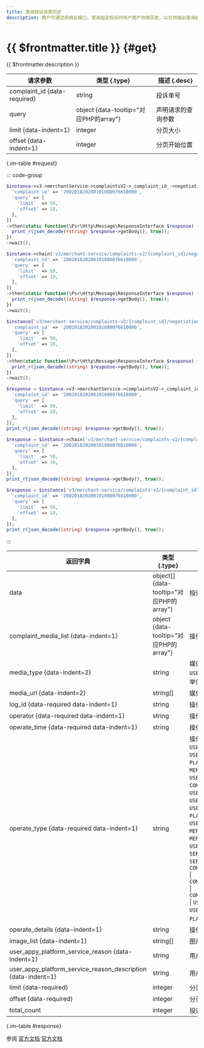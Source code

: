 ```yaml
---
title: 查询投诉协商历史
description: 商户可通过调用此接口，查询指定投诉的用户商户协商历史，以分页输出查询结果，方便商户根据处理历史来制定后续处理方案。
---
```


# {{ $frontmatter.title }} {#get}

{{ $frontmatter.description }}

| 请求参数 | 类型 {.type} | 描述 {.desc}
| --- | --- | ---
| complaint_id {data-required} | string | 投诉单号
| query | object {data-tooltip="对应PHP的array"} | 声明请求的查询参数
| limit {data-indent=1} | integer | 分页大小
| offset {data-indent=1} | integer | 分页开始位置

{.im-table #request}

::: code-group

```php [异步纯链式]
$instance->v3->merchantService->complaintsV2->_complaint_id_->negotiationHistorys->getAsync([
  'complaint_id' => '200201820200101080076610000',
  'query' => [
    'limit'  => 50,
    'offset' => 10,
  ],
])
->then(static function(\Psr\Http\Message\ResponseInterface $response) {
  print_r(json_decode((string) $response->getBody(), true));
})
->wait();
```

```php [异步声明式]
$instance->chain('v3/merchant-service/complaints-v2/{complaint_id}/negotiation-historys')->getAsync([
  'complaint_id' => '200201820200101080076610000',
  'query' => [
    'limit'  => 50,
    'offset' => 10,
  ],
])
->then(static function(\Psr\Http\Message\ResponseInterface $response) {
  print_r(json_decode((string) $response->getBody(), true));
})
->wait();
```

```php [异步属性式]
$instance['v3/merchant-service/complaints-v2/{complaint_id}/negotiation-historys']->getAsync([
  'complaint_id' => '200201820200101080076610000',
  'query' => [
    'limit'  => 50,
    'offset' => 10,
  ],
])
->then(static function(\Psr\Http\Message\ResponseInterface $response) {
  print_r(json_decode((string) $response->getBody(), true));
})
->wait();
```

```php [同步纯链式]
$response = $instance->v3->merchantService->complaintsV2->_complaint_id_->negotiationHistorys->get([
  'complaint_id' => '200201820200101080076610000',
  'query' => [
    'limit'  => 50,
    'offset' => 10,
  ],
]);
print_r(json_decode((string) $response->getBody(), true));
```

```php [同步声明式]
$response = $instance->chain('v3/merchant-service/complaints-v2/{complaint_id}/negotiation-historys')->get([
  'complaint_id' => '200201820200101080076610000',
  'query' => [
    'limit'  => 50,
    'offset' => 10,
  ],
]);
print_r(json_decode((string) $response->getBody(), true));
```

```php [同步属性式]
$response = $instance['v3/merchant-service/complaints-v2/{complaint_id}/negotiation-historys']->get([
  'complaint_id' => '200201820200101080076610000',
  'query' => [
    'limit'  => 50,
    'offset' => 10,
  ],
]);
print_r(json_decode((string) $response->getBody(), true));
```

:::

| 返回字典 | 类型 {.type} | 描述 {.desc}
| --- | --- | ---
| data | object[] {data-tooltip="对应PHP的array"} | 投诉协商历史
| complaint_media_list {data-indent=1} | object {data-tooltip="对应PHP的array"} | 操作资料列表
| media_type {data-indent=2} | string | 媒体文件业务类型<br/>`USER_COMPLAINT_IMAGE` \| `OPERATION_IMAGE` 枚举值之一
| media_url {data-indent=2} | string[] | 媒体文件请求url
| log_id {data-required data-indent=1} | string | 操作流水号
| operator {data-required data-indent=1} | string | 操作人
| operate_time {data-required data-indent=1} | string | 操作时间
| operate_type {data-required data-indent=1} | string | 操作类型<br/>`USER_CREATE_COMPLAINT` \| `USER_CONTINUE_COMPLAINT` \| `USER_RESPONSE` \| `PLATFORM_RESPONSE` \| `MERCHANT_RESPONSE` \| `MERCHANT_CONFIRM_COMPLETE` \| `USER_CREATE_COMPLAINT_SYSTEM_MESSAGE` \| `COMPLAINT_FULL_REFUNDED_SYSTEM_MESSAGE` \| `USER_CONTINUE_COMPLAINT_SYSTEM_MESSAGE` \| `USER_REVOKE_COMPLAINT` \| `USER_COMFIRM_COMPLAINT` \| `PLATFORM_HELP_APPLICATION` \| `USER_APPLY_PLATFORM_HELP` \| `MERCHANT_APPROVE_REFUND` \| `MERCHANT_REFUSE_RERUND` \| `USER_SUBMIT_SATISFACTION` \| `SERVICE_ORDER_CANCEL` \| `SERVICE_ORDER_COMPLETE` \| `COMPLAINT_PARTIAL_REFUNDED_SYSTEM_MESSAGE` \| `COMPLAINT_REFUND_RECEIVED_SYSTEM_MESSAGE` \| `COMPLAINT_ENTRUSTED_REFUND_SYSTEM_MESSAGE` \| `USER_APPLY_PLATFORM_SERVICE` \| `USER_CANCEL_PLATFORM_SERVICE` \| `PLATFORM_SERVICE_FINISHED` 枚举值之一
| operate_details {data-indent=1} | string | 操作内容
| image_list {data-indent=1} | string[] | 图片凭证
| user_appy_platform_service_reason {data-indent=1} | string | 用户申请平台协助原因
| user_appy_platform_service_reason_description {data-indent=1} | string | 用户申请平台协助原因描述
| limit {data-required} | integer | 分页大小
| offset {data-required} | integer | 分页开始位置
| total_count | integer | 投诉协商历史总条数

{.im-table #response}

参阅 [官方文档](https://pay.weixin.qq.com/doc/v3/merchant/4012533439) [官方文档](https://pay.weixin.qq.com/doc/v3/partner/4012691802)
